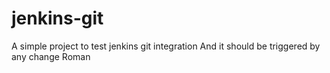 # jenkins-git
A simple project to test jenkins git integration
And it should be triggered by any change
Roman
